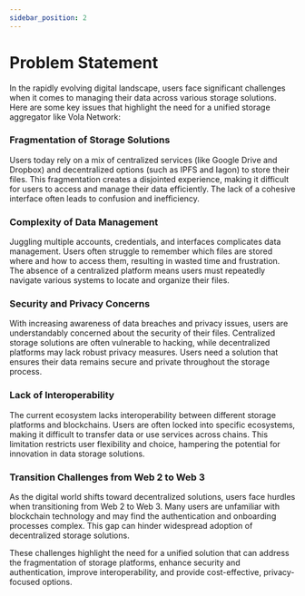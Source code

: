 ```yaml
---
sidebar_position: 2
---
```


# Problem Statement

In the rapidly evolving digital landscape, users face significant challenges when it comes to managing their data across various storage solutions. Here are some key issues that highlight the need for a unified storage aggregator like Vola Network:

### Fragmentation of Storage Solutions

Users today rely on a mix of centralized services (like Google Drive and Dropbox) and decentralized options (such as IPFS and Iagon) to store their files. This fragmentation creates a disjointed experience, making it difficult for users to access and manage their data efficiently. The lack of a cohesive interface often leads to confusion and inefficiency.

### Complexity of Data Management

Juggling multiple accounts, credentials, and interfaces complicates data management. Users often struggle to remember which files are stored where and how to access them, resulting in wasted time and frustration. The absence of a centralized platform means users must repeatedly navigate various systems to locate and organize their files.

### Security and Privacy Concerns

With increasing awareness of data breaches and privacy issues, users are understandably concerned about the security of their files. Centralized storage solutions are often vulnerable to hacking, while decentralized platforms may lack robust privacy measures. Users need a solution that ensures their data remains secure and private throughout the storage process.

### Lack of Interoperability

The current ecosystem lacks interoperability between different storage platforms and blockchains. Users are often locked into specific ecosystems, making it difficult to transfer data or use services across chains. This limitation restricts user flexibility and choice, hampering the potential for innovation in data storage solutions.

### Transition Challenges from Web 2 to Web 3

As the digital world shifts toward decentralized solutions, users face hurdles when transitioning from Web 2 to Web 3. Many users are unfamiliar with blockchain technology and may find the authentication and onboarding processes complex. This gap can hinder widespread adoption of decentralized storage solutions.

These challenges highlight the need for a unified solution that can address the fragmentation of storage platforms, enhance security and authentication, improve interoperability, and provide cost-effective, privacy-focused options.
